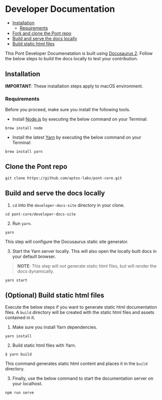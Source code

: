 # Developer Documentation

   - [Installation](#installation)   
      - [Requirements](#requirements)   
   - [Fork and clone the Pont repo](#fork-and-clone-the-pont-repo)   
   - [Build and serve the docs locally](#build-and-serve-the-docs-locally)   
   - [Build static html files](#build-static-html-files)   

This Pont Developer Documenatation is built using [Docusaurus 2](https://docusaurus.io/). Follow the below steps to build the docs locally to test your contribution.

## Installation

**IMPORTANT**: These installation steps apply to macOS environment.

### Requirements

Before you proceed, make sure you install the following tools.

- Install [Node.js](https://nodejs.org/en/download/) by executing the below command on your Terminal:

```
brew install node
```

- Install the latest [Yarn](https://classic.yarnpkg.com/lang/en/docs/install/#mac-stable) by executing the below command on your Terminal:

```
brew install yarn
```

## Clone the Pont repo

  ```
  git clone https://github.com/aptos-labs/pont-core.git

  ```

## Build and serve the docs locally

1. `cd` into the `developer-docs-site` directory in your clone.

  ```
  cd pont-core/developer-docs-site
  ```
2. Run `yarn`.

  ```
  yarn
  ```
This step will configure the Docusaurus static site generator.

3. Start the Yarn server locally. This will also open the locally built docs in your default browser.

> **NOTE**: This step will not generate static html files, but will render the docs dynamically.

  ```
  yarn start
  ```

## (Optional) Build static html files

Execute the below steps if you want to generate static html documentation files. A `build` directory will be created with the static html files and assets contained in it.

1. Make sure you install Yarn dependencies.

  ```
  yarn install
  ```
2. Build static html files with Yarn.

  ```
  $ yarn build
  ```

This command generates static html content and places it in the `build` directory.

3. Finally, use the below command to start the documentation server on your localhost.

  ```
  npm run serve
  ```
